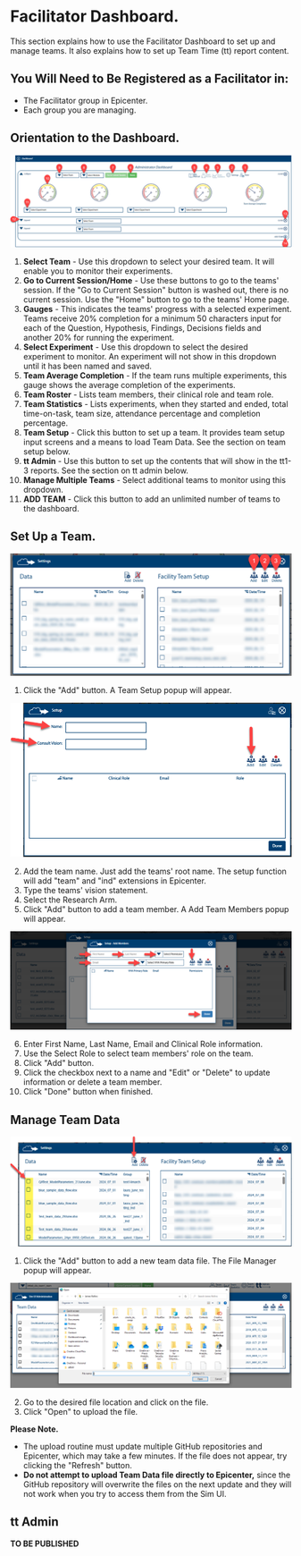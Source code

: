 # Facilitator Dashboard.

This section explains how to use the Facilitator Dashboard to set up and manage teams.  It also explains how to set up Team Time (tt) report content.

## You Will Need to Be Registered as a Facilitator in:

- The Facilitator group in Epicenter.
- Each group you are managing. 

## Orientation to the Dashboard.

<img src = "https://github.com/lzim/mtl/blob/gh-pages/images/dashboard_overview.png">
  
1. **Select Team** - Use this dropdown to select your desired team. It will enable you to monitor their experiments.
2. **Go to Current Session/Home** - Use these buttons to go to the teams' session.  If the "Go to Current Session" button is washed out, there is no current session.  Use the "Home" button to go to the teams' Home page.
3. **Gauges** - This indicates the teams' progress with a selected experiment. Teams receive 20% completion for a minimum 50 characters input for each of the Question, Hypothesis, Findings, Decisions fields and another 20% for running the experiment.
4. **Select Experiment** - Use this dropdown to select the desired experiment to monitor. An experiment will not show in this dropdown until it has been named and saved.
5. **Team Average Completion** - If the team runs multiple experiments, this gauge shows the average completion of the experiments.
6. **Team Roster** - Lists team members, their clinical role and team role. 
7. **Team Statistics** - Lists experiments, when they started and ended, total time-on-task, team size, attendance percentage and completion percentage.
8. **Team Setup** - Click this button to set up a team. It provides team setup input screens and a means to load Team Data. See the section on team setup below.
9. **tt Admin** - Use this button to set up the contents that will show in the tt1-3 reports. See the section on tt admin below.
10. **Manage Multiple Teams** - Select additional teams to monitor using this dropdown. 
11. **ADD TEAM** - Click this button to add an unlimited number of teams to the dashboard.

## Set Up a Team.

<img src = "https://github.com/lzim/mtl/blob/gh-pages/images/team_setup_overview.png">

1. Click the "Add" button. A Team Setup popup will appear.

<img src = "https://github.com/lzim/mtl/blob/gh-pages/images/add_team_pop_up.png">

2. Add the team name.  Just add the teams' root name. The setup function will add "team" and "ind" extensions in Epicenter.
3. Type the teams' vision statement. 
4. Select the Research Arm.
5. Click "Add" button to add a team member. A Add Team Members popup will appear.

<img src = "https://github.com/lzim/mtl/blob/gh-pages/images/add_team_member_popup.png">

6. Enter First Name, Last Name, Email and Clinical Role information.
7. Use the Select Role to select team members' role on the team.
8. Click "Add" button.
9. Click the checkbox next to a name and "Edit" or "Delete" to update information or delete a team member.
10. Click "Done" button when finished.

## Manage Team Data

<img src = "https://github.com/lzim/mtl/blob/gh-pages/images/manage_team_data.png">

1. Click the "Add" button to add a new team data file. The File Manager popup will appear.

<img src = "https://github.com/lzim/mtl/blob/gh-pages/images/select_file_popup.png">
 
2. Go to the desired file location and click on the file.
3. Click "Open" to upload the file.  

**Please Note.**

- The upload routine must update multiple GitHub repositories and Epicenter, which may take a few minutes. If the file does not appear, try clicking the "Refresh" button.
- **Do not attempt to upload Team Data file directly to Epicenter,** since the GitHub repository will overwrite the files on the next update and they will not work when you try to access them from the Sim UI.

## tt Admin

**TO BE PUBLISHED**
